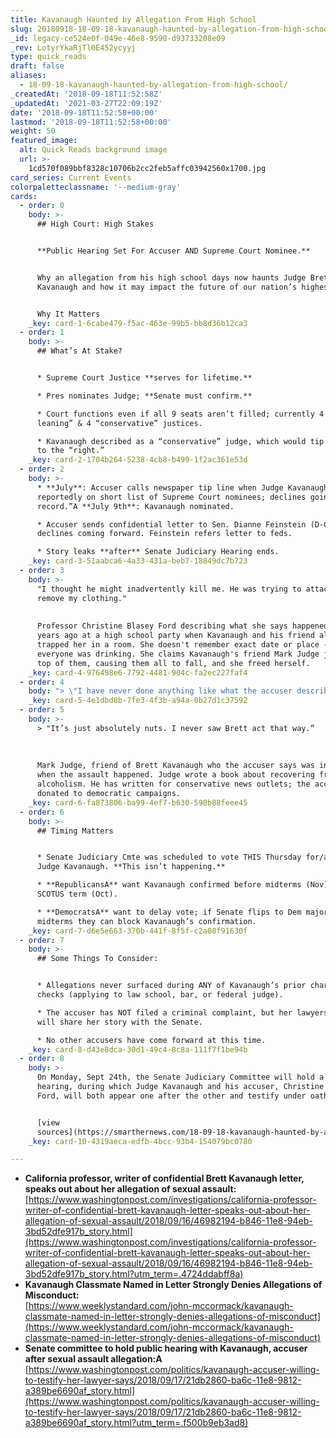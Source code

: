 ```yaml
---
title: Kavanaugh Haunted by Allegation From High School
slug: 20180918-18-09-18-kavanaugh-haunted-by-allegation-from-high-school
_id: legacy-ce524e0f-049e-46e8-9590-d93733208e09
_rev: LotyrYkaRjTl0E452ycyyj
type: quick_reads
draft: false
aliases:
  - 18-09-18-kavanaugh-haunted-by-allegation-from-high-school/
_createdAt: '2018-09-18T11:52:58Z'
_updatedAt: '2021-03-27T22:09:19Z'
date: '2018-09-18T11:52:58+00:00'
lastmod: '2018-09-18T11:52:58+00:00'
weight: 50
featured_image:
  alt: Quick Reads background image
  url: >-
    1cd570f089bbf8328c10706b2cc2feb5affc03942560x1700.jpg
card_series: Current Events
colorpaletteclassname: '--medium-gray'
cards:
  - order: 0
    body: >-
      ## High Court: High Stakes


      **Public Hearing Set For Accuser AND Supreme Court Nominee.**


      Why an allegation from his high school days now haunts Judge Brett
      Kavanaugh and how it may impact the future of our nation’s highest court.


      Why It Matters
    _key: card-1-6cabe479-f5ac-463e-99b5-bb8d36b12ca3
  - order: 1
    body: >-
      ## What’s At Stake?


      * Supreme Court Justice **serves for lifetime.**

      * Pres nominates Judge; **Senate must confirm.**

      * Court functions even if all 9 seats aren’t filled; currently 4 “left
      leaning” & 4 “conservative” justices.

      * Kavanaugh described as a “conservative” judge, which would tip the court
      to the “right.”
    _key: card-2-1704b264-5238-4cb8-b499-1f2ac361e53d
  - order: 2
    body: >-
      * **July**: Accuser calls newspaper tip line when Judge Kavanaugh
      reportedly on short list of Supreme Court nominees; declines going “on
      record.”A **July 9th**: Kavanaugh nominated.

      * Accuser sends confidential letter to Sen. Dianne Feinstein (D-CA),
      declines coming forward. Feinstein refers letter to feds.

      * Story leaks **after** Senate Judiciary Hearing ends.
    _key: card-3-51aabca6-4a33-431a-beb7-18849dc7b723
  - order: 3
    body: >-
      "I thought he might inadvertently kill me. He was trying to attack me and
      remove my clothing."  
        
        
      Professor Christine Blasey Ford describing what she says happened 30+
      years ago at a high school party when Kavanaugh and his friend allegedly
      trapped her in a room. She doesn't remember exact date or place - says
      everyone was drinking. She claims Kavanaugh's friend Mark Judge jumped on
      top of them, causing them all to fall, and she freed herself.
    _key: card-4-976498e6-7792-4481-904c-fa2ec227faf4
  - order: 4
    body: "> \"I have never done anything like what the accuser describes a\x14 to her or to anyone. Because this never happened, I had no idea who was making this accusation until she identified herself…\"  \n  \n  \n  \nJudge Brett Kavanaugh"
    _key: card-5-4e1dbd8b-7fe3-4f3b-a94a-0b27d1c37592
  - order: 5
    body: >-
      > "It’s just absolutely nuts. I never saw Brett act that way.”  
        
        
        
      Mark Judge, friend of Brett Kavanaugh who the accuser says was in the room
      when the assault happened. Judge wrote a book about recovering from
      alcoholism. He has written for conservative news outlets; the accuser has
      donated to democratic campaigns.
    _key: card-6-fa873806-ba99-4ef7-b630-590b88feee45
  - order: 6
    body: >-
      ## Timing Matters


      * Senate Judiciary Cmte was scheduled to vote THIS Thursday for/against
      Judge Kavanaugh. **This isn’t happening.**

      * **RepublicansA** want Kavanaugh confirmed before midterms (Nov) & next
      SCOTUS term (Oct).

      * **DemocratsA** want to delay vote; if Senate flips to Dem majority after
      midterms they can block Kavanaugh’s confirmation.
    _key: card-7-d6e5e663-370b-441f-8f5f-c2a08f91630f
  - order: 7
    body: >-
      ## Some Things To Consider:


      * Allegations never surfaced during ANY of Kavanaugh’s prior character
      checks (applying to law school, bar, or federal judge).

      * The accuser has NOT filed a criminal complaint, but her lawyers says she
      will share her story with the Senate.

      * No other accusers have come forward at this time.
    _key: card-8-d43e8dca-30d1-49c4-8c8a-111f7f1be94b
  - order: 8
    body: >-
      On Monday, Sept 24th, the Senate Judiciary Committee will hold a public
      hearing, during which Judge Kavanaugh and his accuser, Christine Blasey
      Ford, will both appear one after the other and testify under oath.


      [view
      sources](https://smarthernews.com/18-09-18-kavanaugh-haunted-by-allegation-from-high-school/)
    _key: card-10-4319aeca-edfb-4bcc-93b4-154079bc0780

---
```

* **California professor, writer of confidential Brett Kavanaugh letter, speaks out about her allegation of sexual assault:**  
[https://www.washingtonpost.com/investigations/california-professor-writer-of-confidential-brett-kavanaugh-letter-speaks-out-about-her-allegation-of-sexual-assault/2018/09/16/46982194-b846-11e8-94eb-3bd52dfe917b_story.html](https://www.washingtonpost.com/investigations/california-professor-writer-of-confidential-brett-kavanaugh-letter-speaks-out-about-her-allegation-of-sexual-assault/2018/09/16/46982194-b846-11e8-94eb-3bd52dfe917b_story.html?utm_term=.4724ddabff8a)
* **Kavanaugh Classmate Named in Letter Strongly Denies Allegations of Misconduct:**  
[https://www.weeklystandard.com/john-mccormack/kavanaugh-classmate-named-in-letter-strongly-denies-allegations-of-misconduct](https://www.weeklystandard.com/john-mccormack/kavanaugh-classmate-named-in-letter-strongly-denies-allegations-of-misconduct)
* **Senate committee to hold public hearing with Kavanaugh, accuser after sexual assault allegation:A**  
[https://www.washingtonpost.com/politics/kavanaugh-accuser-willing-to-testify-her-lawyer-says/2018/09/17/21db2860-ba6c-11e8-9812-a389be6690af_story.html](https://www.washingtonpost.com/politics/kavanaugh-accuser-willing-to-testify-her-lawyer-says/2018/09/17/21db2860-ba6c-11e8-9812-a389be6690af_story.html?utm_term=.f500b9eb3ad8)